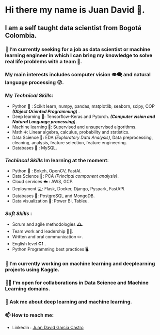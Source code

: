 # Hi there my name is Juan David 👋.

## I am  a self taught data scientist from Bogotá Colombia. 

### 🔭 I’m currently seeking for a job as data scientist or machine learning engineer in which I can bring my knowledge to solve real life problems with a team 🤝. 

### My main interests includes computer vision 👁️‍🗨️ and natural language processing 😛. 

### My _Technical Skills_: 

* Python 🐍 : Scikit learn, numpy, pandas, matplotlib, seaborn, scipy, OOP _**(Object Oriented Programming)**_ .
* Deep learning  🧠: Tensorflow-Keras and Pytorch. _**(Computer vision and Natural Language processing)**_.
* Machine learning 🤖: Supervised and unsupervised algorithms. 
* Math ➕: Linear algebra, calculus, probability and statistics.
* Data Science 🧪: EDA _(Exploratory Data Analysis)_, Data preprocessing, cleaning, analysis, feature selection, feature engineering.   
* Databases 📔 : MySQL. 

### _Techincal Skills_ Im **learning** at the moment: 

* Python 🐍 : Bokeh, OpenCV, FastAI.
* Data Science 🧪: PCA _(Principal component analysis)_.
* Cloud services ☁️ : AWS, GCP.
* Deployment 💻: Flask, Docker, Django, Pyspark, FastAPI. 
* Databases 📔: PostgreSQL and MongoDB.
* Data visualization 👀: Power BI, Tableu. 

### _Soft Skills_ :

* Scrum and agile methodologies 🕰️.
* Team work and leadership 👨‍🔬.
* Written and oral communication ✏️.
* English level **C1** .
* Python Programming best practices 🖥️.

### 🔭 I’m currently working on machine learning and deeplearning projects using Kaggle. 

###  🤝🏻 I'm open for collaborations in **Data Science** and **Machine Learning** domains.

###  💬 Ask me about deep learning and machine learning. 

### 📫 How to reach me: 
* Linkedin : [Juan David García Castro]( https://www.linkedin.com/in/juangarciacastro/)

